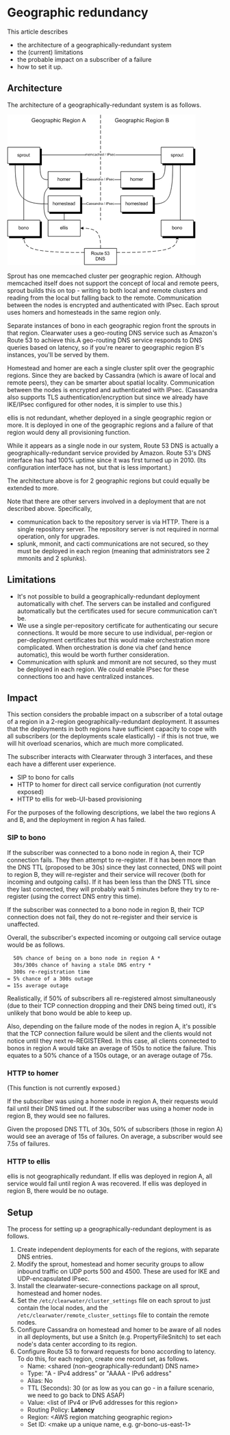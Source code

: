 Geographic redundancy
=====================

This article describes

-   the architecture of a geographically-redundant system
-   the (current) limitations
-   the probable impact on a subscriber of a failure
-   how to set it up.

Architecture
------------

The architecture of a geographically-redundant system is as follows.

![Diagram](img/Geographic_redundancy_diagram.png)

Sprout has one memcached cluster per geographic region.  Although
memcached itself does not support the concept of local and remote peers,
sprout builds this on top - writing to both local and remote clusters and
reading from the local but falling back to the remote. Communication
between the nodes is encrypted and authenticated with IPsec. Each sprout
uses homers and homesteads in the same region only.

Separate instances of bono in each geographic region front the sprouts
in that region.  Clearwater uses a geo-routing DNS service such as
Amazon's Route&nbsp;53 to achieve this.A geo-routing DNS service
responds to DNS queries based on latency, so if you're nearer to
geographic region B's instances, you'll be served by them.

Homestead and homer are each a single cluster split over the
geographic regions. Since they are backed by Cassandra (which is aware
of local and remote peers), they can be smarter about spatial
locality. Communication between the nodes is encrypted and
authenticated with IPsec. (Cassandra also supports TLS
authentication/encryption but since we already have IKE/IPsec
configured for other nodes, it is simpler to use this.)

ellis is not redundant, whether deployed in a single geographic region
or more. It is deployed in one of the geographic regions and a failure
of that region would deny all provisioning function.

While it appears as a single node in our system, Route 53 DNS is actually a
geographically-redundant service provided by Amazon. Route 53's DNS
interface has had 100% uptime since it was first turned up in 2010.
(Its configuration interface has not, but that is less important.)

The architecture above is for 2 geographic regions but could equally be
extended to more.

Note that there are other servers involved in a deployment that are not
described above. Specifically,

-   communication back to the repository server is via HTTP. There is a
    single repository server. The repository server is not required in
    normal operation, only for upgrades.
-   splunk, mmonit, and cacti communications are not secured, so they must be
    deployed in each region (meaning that administrators see 2 mmonits
    and 2 splunks).

Limitations
-----------

-   It's not possible to build a geographically-redundant deployment
    automatically with chef. The servers can be installed and configured
    automatically but the certificates used for secure communication
    can't be.
-   We use a single per-repository certificate for authenticating our
    secure connections. It would be more secure to use individual,
    per-region or per-deployment certificates but this would make
    orchestration more complicated. When orchestration is done via chef
    (and hence automatic), this would be worth further consideration.
-   Communication with splunk and mmonit are not secured, so they must
    be deployed in each region. We could enable IPsec for these
    connections too and have centralized instances.

Impact
------

This section considers the probable impact on a subscriber of a total
outage of a region in a 2-region geographically-redundant deployment. It
assumes that the deployments in both regions have sufficient capacity to
cope with all subscribers (or the deployments scale elastically) - if
this is not true, we will hit overload scenarios, which are much more
complicated.

The subscriber interacts with Clearwater through 3 interfaces, and these
each have a different user experience.

-   SIP to bono for calls
-   HTTP to homer for direct call service configuration (not currently
    exposed)
-   HTTP to ellis for web-UI-based provisioning

For the purposes of the following descriptions, we label the two regions
A and B, and the deployment in region A has failed.

### SIP to bono

If the subscriber was connected to a bono node in region A, their TCP
connection fails. They then attempt to re-register. If it has been more
than the DNS TTL (proposed to be 30s) since they last connected, DNS
will point to region B, they will re-register and their service will
recover (both for incoming and outgoing calls). If it has been less than
the DNS TTL since they last connected, they will probably wait 5 minutes
before they try to re-register (using the correct DNS entry this time).

If the subscriber was connected to a bono node in region B, their TCP
connection does not fail, they do not re-register and their service is
unaffected.

Overall, the subscriber's expected incoming or outgoing call service
outage would be as follows.

      50% chance of being on a bono node in region A *
      30s/300s chance of having a stale DNS entry *
      300s re-registration time
    = 5% chance of a 300s outage
    = 15s average outage

Realistically, if 50% of subscribers all re-registered almost
simultaneously (due to their TCP connection dropping and their DNS being
timed out), it's unlikely that bono would be able to keep up.

Also, depending on the failure mode of the nodes in region A, it's
possible that the TCP connection failure would be silent and the clients
would not notice until they next re-REGISTERed. In this case, all
clients connected to bonos in region A would take an average of 150s to
notice the failure. This equates to a 50% chance of a 150s outage, or an
average outage of 75s.

### HTTP to homer

(This function is not currently exposed.)

If the subscriber was using a homer node in region A, their requests
would fail until their DNS timed out. If the subscriber was using a
homer node in region B, they would see no failures.

Given the proposed DNS TTL of 30s, 50% of subscribers (those in region
A) would see an average of 15s of failures. On average, a subscriber
would see 7.5s of failures.

### HTTP to ellis

ellis is not geographically redundant. If ellis was deployed in region
A, all service would fail until region A was recovered. If ellis was
deployed in region B, there would be no outage.

Setup
-----

The process for setting up a geographically-redundant deployment is as
follows.

1.  Create independent deployments for each of the regions,
    with separate DNS entries.
2.  Modify the sprout, homestead and homer security groups to allow
    inbound traffic on UDP ports 500 and 4500. These are used for IKE
    and UDP-encapsulated IPsec.
3.  Install the clearwater-secure-connections package on all sprout,
    homestead and homer nodes.
4.  Set the `/etc/clearwater/cluster_settings` file on each sprout to
    just contain the local nodes, and the
    `/etc/clearwater/remote_cluster_settings` file to contain the remote
    nodes.
5.  Configure Cassandra on homestead and homer to be aware of all nodes
    in all deployments, but use a Snitch (e.g. PropertyFileSnitch) to
    set each node's data center according to its region.
6.  Configure Route 53 to forward requests for bono according to latency.
    To do this, for each region, create one record set, as follows.
    -   Name: &lt;shared (non-geographically-redundant) DNS name\>
    -   Type: "A - IPv4 address" or "AAAA - IPv6 address"
    -   Alias: No
    -   TTL (Seconds): 30 (or as low as you can go - in a failure
        scenario, we need to go back to DNS ASAP)
    -   Value: &lt;list of IPv4 or IPv6 addresses for this region\>
    -   Routing Policy: **Latency**
    -   Region: &lt;AWS region matching geographic region\>
    -   Set ID: &lt;make up a unique name, e.g. gr-bono-us-east-1\>
